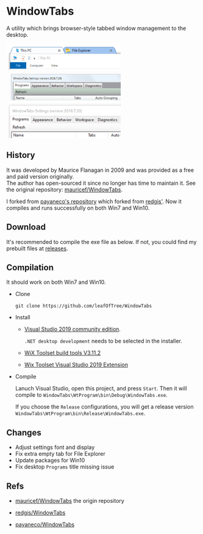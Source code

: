 # WindowTabs

A utility which brings browser-style tabbed window management to the desktop.

<p>
<img alt="screenshot" src="https://raw.githubusercontent.com/leafOfTree/leafOfTree.github.io/master/WindowTabs-example.png" width="300" />
<img alt="screenshot" src="https://raw.githubusercontent.com/leafOfTree/leafOfTree.github.io/master/WindowTabs-win7.jpg" width="300" />
<img alt="screenshot" src="https://raw.githubusercontent.com/leafOfTree/leafOfTree.github.io/master/WindowTabs-Win10.PNG" width="300" />
</p>

## History
It was developed by Maurice Flanagan in 2009 and was provided as a free and paid version originally.   
The author has open-sourced it since no longer has time to maintain it. See the original repository: [mauricef/WindowTabs](https://github.com/mauricef/WindowTabs).

I forked from [payaneco's repository](https://github.com/payaneco/WindowTabs) which forked from [redgis'](https://github.com/redgis/WindowTabs). Now it compiles and runs successfully on both Win7 and Win10.

## Download

It's recommended to compile the exe file as below. If not, you could find my prebuilt files at [releases](https://github.com/leafOfTree/WindowTabs/releases).

## Compilation

It should work on both Win7 and Win10.

- Clone

    ```
    git clone https://github.com/leafOfTree/WindowTabs
    ```

- Install

    - [Visual Studio 2019 community edition](https://visualstudio.microsoft.com/). 

        `.NET desktop development` needs to be selected in the installer.

    - [WiX Toolset build tools V3.11.2](http://wixtoolset.org/releases)

    - [Wix Toolset Visual Studio 2019 Extension](https://marketplace.visualstudio.com/items?itemName=WixToolset.WixToolsetVisualStudio2019Extension)

- Compile

    Lanuch Visual Studio, open this project, and press `Start`. Then it will compile to `WindowTabs\WtProgram\bin\Debug\WindowTabs.exe`.

    If you choose the `Release` configurations, you will get a release version `WindowTabs\WtProgram\bin\Release\WindowTabs.exe`.

## Changes

- Adjust settings font and display
- Fix extra empty tab for File Explorer
- Update packages for Win10
- Fix desktop `Programs` title missing issue

## Refs

- [mauricef/WindowTabs](https://github.com/mauricef/WindowTabs) the origin repository

- [redgis/WindowTabs](https://github.com/redgis/WindowTabs)

- [payaneco/WindowTabs](https://github.com/payaneco/WindowTabs)
